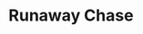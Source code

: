 ---
pid: LLB35
title: Runaway Chase
location_transcription: Cat Cafe/Philly Zoo
zipcode: NJ08085
outside_phl: Swedesboro NJ
neighborhood: 
age: '6'
age_range: 6-13
instagram: 
image_file_name: LLB_35.jpg
proposal_transcription: 
topic: Animals
topic_summary: '0'
type: Conceptual
keywords_other: 
credit: Navarro Gonzalez
image_labels: 
twitter: 
facebook: 
permalink: "/monuments/llb35/"
layout: item-page
---